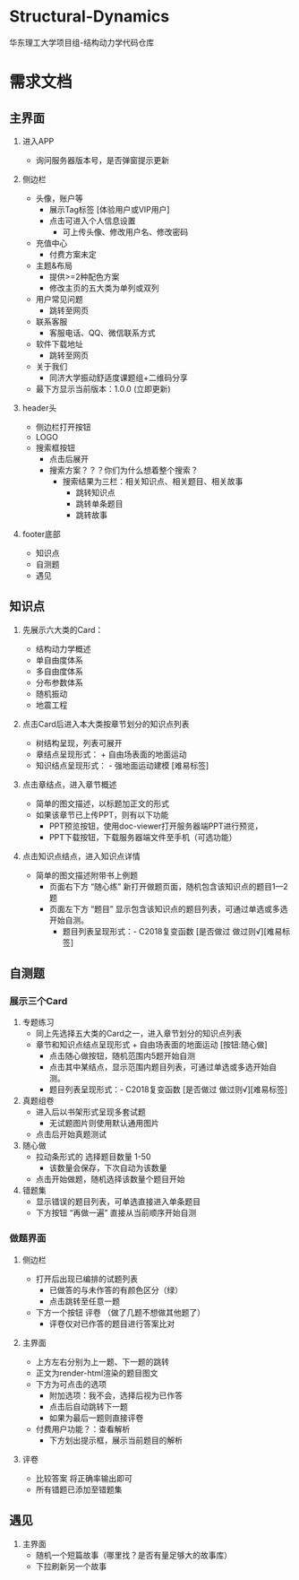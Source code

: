 # Structural-Dynamics
 华东理工大学项目组-结构动力学代码仓库


# 需求文档

## 主界面
1. 进入APP 
    - 询问服务器版本号，是否弹窗提示更新
2. 侧边栏
    - 头像，账户等
        - 展示Tag标签 [体验用户或VIP用户]
        - 点击可进入个人信息设置
            - 可上传头像、修改用户名、修改密码
    - 充值中心
        - 付费方案未定
    - 主题&布局
        - 提供>=2种配色方案
        - 修改主页的五大类为单列或双列
    - 用户常见问题
        - 跳转至网页
    - 联系客服
        - 客服电话、QQ、微信联系方式
    - 软件下载地址
        - 跳转至网页
    - 关于我们
        - 同济大学振动舒适度课题组+二维码分享
    - 最下方显示当前版本：1.0.0 (立即更新)
3. header头
    - 侧边栏打开按钮
    - LOGO 
    - 搜索框按钮 
        - 点击后展开
        - 搜索方案？？？你们为什么想着整个搜索？
            - 搜索结果为三栏：相关知识点、相关题目、相关故事
                - 跳转知识点
                - 跳转单条题目
                - 跳转故事

4. footer底部
    - 知识点
    - 自测题
    - 遇见

## 知识点
1. 先展示六大类的Card：
    - 结构动力学概述
    - 单自由度体系
    - 多自由度体系
    - 分布参数体系
    - 随机振动
    - 地震工程

2. 点击Card后进入本大类按章节划分的知识点列表  
    - 树结构呈现，列表可展开
    - 章结点呈现形式：  + 自由场表面的地面运动 
    - 知识结点呈现形式： - 强地面运动建模    [难易标签] 

3. 点击章结点，进入章节概述
    - 简单的图文描述，以标题加正文的形式  
    - 如果该章节已上传PPT，则有以下功能
        - PPT预览按钮，使用doc-viewer打开服务器端PPT进行预览，
        - PPT下载按钮，下载服务器端文件至手机（可选功能）

4. 点击知识点结点，进入知识点详情
    - 简单的图文描述附带书上例题
        - 页面右下方 “随心练” 新打开做题页面，随机包含该知识点的题目1—2题
        - 页面左下方 “题目” 显示包含该知识点的题目列表，可通过单选或多选开始自测。
            - 题目列表呈现形式：- C2018复变函数  [是否做过 做过则√][难易标签]

## 自测题
### 展示三个Card
1. 专题练习
    - 同上先选择五大类的Card之一，进入章节划分的知识点列表
    - 章节和知识点结点呈现形式 + 自由场表面的地面运动  [按钮:随心做]
        - 点击随心做按钮，随机范围内5题开始自测
        - 点击其中某结点，显示范围内题目列表，可通过单选或多选开始自测。
        - 题目列表呈现形式：- C2018复变函数  [是否做过 做过则√][难易标签]
2. 真题组卷
    - 进入后以书架形式呈现多套试题 
        - 无试题图片则使用默认通用图片
    - 点击后开始真题测试
3. 随心做
    - 拉动条形式的 选择题目数量 1-50
        - 该数量会保存，下次自动为该数量
    - 点击开始做题，随机选择该数量个题目开始
4. 错题集
    - 显示错误的题目列表，可单选直接进入单条题目
    - 下方按钮 “再做一遍” 直接从当前顺序开始自测
### 做题界面
1. 侧边栏
    - 打开后出现已编排的试题列表
        - 已做答的与未作答的有颜色区分（绿）
        - 点击跳转至任意一题
    - 下方一个按钮 评卷 （做了几题不想做其他题了）
        - 评卷仅对已作答的题目进行答案比对

2. 主界面
    - 上方左右分别为上一题、下一题的跳转
    - 正文为render-html渲染的题目图文
    - 下方为可点击的选项
        - 附加选项：我不会，选择后视为已作答
        - 点击后自动跳转下一题
        - 如果为最后一题则直接评卷
    - 付费用户功能？：查看解析
        - 下方划出提示框，展示当前题目的解析
3. 评卷
    - 比较答案 将正确率输出即可
    - 所有错题已添加至错题集

## 遇见 
1. 主界面
    - 随机一个短篇故事（哪里找？是否有量足够大的故事库）
    - 下拉刷新另一个故事